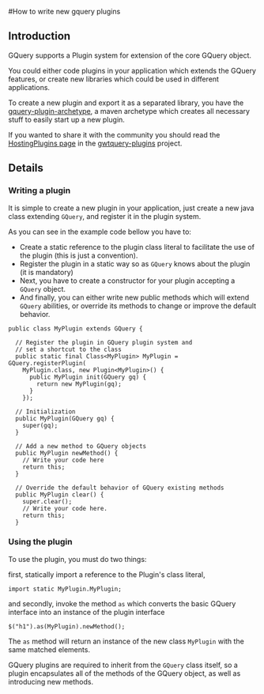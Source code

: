 #How to write new gquery plugins

## Introduction

GQuery supports a Plugin system for extension of the core GQuery object.

You could either code plugins in your application which extends the GQuery features, or create new libraries which could be used in different applications.

To create a new plugin and export it as a separated library, you have the [gquery-plugin-archetype](http://code.google.com/p/gwtquery-plugins/downloads/detail?name=gquery-plugin-archetype-0.3-SNAPSHOT.jar&can=2&q=#makechanges), a maven archetype which creates all necessary stuff to easily start up a new plugin.

If you wanted to share it with the community you should read the [HostingPlugins page](http://code.google.com/p/gwtquery-plugins/wiki/HostingPlugins) in the [gwtquery-plugins](http://code.google.com/p/gwtquery-plugins) project.


## Details

### Writing a plugin
It is simple to create a new plugin in your application, just create a new java class extending `GQuery`, and register it in the plugin system.


As you can see in the example code bellow you have to:
 * Create a static reference to the plugin class literal to facilitate the use of the plugin (this is just a convention).
 * Register the plugin in a static way so as `GQuery` knows about the plugin (it is mandatory)
 * Next, you have to create a constructor for your plugin accepting a `GQuery` object.
 * And finally, you can either write new public methods which will extend `GQuery` abilities, or override its methods to change or improve the default behavior.

```
public class MyPlugin extends GQuery {

  // Register the plugin in GQuery plugin system and
  // set a shortcut to the class
  public static final Class<MyPlugin> MyPlugin = GQuery.registerPlugin(
    MyPlugin.class, new Plugin<MyPlugin>() {
      public MyPlugin init(GQuery gq) {
        return new MyPlugin(gq);
      }
    });

  // Initialization
  public MyPlugin(GQuery gq) {
    super(gq);
  }

  // Add a new method to GQuery objects
  public MyPlugin newMethod() {
    // Write your code here
    return this;
  }

  // Override the default behavior of GQuery existing methods
  public MyPlugin clear() {
    super.clear();
    // Write your code here.
    return this;
  }

```


### Using the plugin
To use the plugin, you must do two things:

first, statically import a reference to the Plugin's class literal,

```
import static MyPlugin.MyPlugin;
```

and secondly, invoke the method `as` which converts the basic GQuery interface into an instance of the plugin interface

```
$("h1").as(MyPlugin).newMethod();
```

The `as` method will return an instance of the new class `MyPlugin` with the same matched elements.

GQuery plugins are required to inherit from the `GQuery` class itself, so a plugin encapsulates all of the methods of the GQuery object, as well as introducing new methods.
